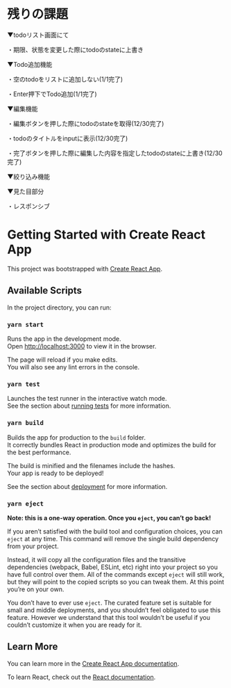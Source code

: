 # 残りの課題

▼todoリスト画面にて

  ・期限、状態を変更した際にtodoのstateに上書き

▼Todo追加機能

  ・空のtodoをリストに追加しない(1/1完了)
  
  ・Enter押下でTodo追加(1/1完了)

▼編集機能

  ・編集ボタンを押した際にtodoのstateを取得(12/30完了)

  ・todoのタイトルをinputに表示(12/30完了)

  ・完了ボタンを押した際に編集した内容を指定したtodoのstateに上書き(12/30完了)

▼絞り込み機能

▼見た目部分

  ・レスポンシブ

# Getting Started with Create React App

This project was bootstrapped with [Create React App](https://github.com/facebook/create-react-app).

## Available Scripts

In the project directory, you can run:

### `yarn start`

Runs the app in the development mode.\
Open [http://localhost:3000](http://localhost:3000) to view it in the browser.

The page will reload if you make edits.\
You will also see any lint errors in the console.

### `yarn test`

Launches the test runner in the interactive watch mode.\
See the section about [running tests](https://facebook.github.io/create-react-app/docs/running-tests) for more information.

### `yarn build`

Builds the app for production to the `build` folder.\
It correctly bundles React in production mode and optimizes the build for the best performance.

The build is minified and the filenames include the hashes.\
Your app is ready to be deployed!

See the section about [deployment](https://facebook.github.io/create-react-app/docs/deployment) for more information.

### `yarn eject`

**Note: this is a one-way operation. Once you `eject`, you can’t go back!**

If you aren’t satisfied with the build tool and configuration choices, you can `eject` at any time. This command will remove the single build dependency from your project.

Instead, it will copy all the configuration files and the transitive dependencies (webpack, Babel, ESLint, etc) right into your project so you have full control over them. All of the commands except `eject` will still work, but they will point to the copied scripts so you can tweak them. At this point you’re on your own.

You don’t have to ever use `eject`. The curated feature set is suitable for small and middle deployments, and you shouldn’t feel obligated to use this feature. However we understand that this tool wouldn’t be useful if you couldn’t customize it when you are ready for it.

## Learn More

You can learn more in the [Create React App documentation](https://facebook.github.io/create-react-app/docs/getting-started).

To learn React, check out the [React documentation](https://reactjs.org/).
